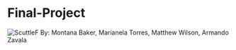 # Final-Project
![ScuttleF](https://user-images.githubusercontent.com/77898847/116838792-4cafd280-ab95-11eb-8470-c142a3d94b14.jpg)
By: 
Montana Baker, Marianela Torres, Matthew Wilson, Armando Zavala

